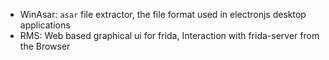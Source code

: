 - WinAsar: ```asar``` file extractor, the file format used in electronjs desktop applications
- RMS: Web based graphical ui for frida, Interaction with frida-server from the Browser
